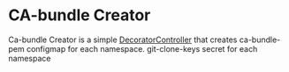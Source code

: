 CA-bundle Creator
=================

Ca-bundle Creator is a simple [DecoratorController](https://metacontroller.app/api/decoratorcontroller/) that creates
ca-bundle-pem configmap for each namespace.
git-clone-keys secret for each namespace
